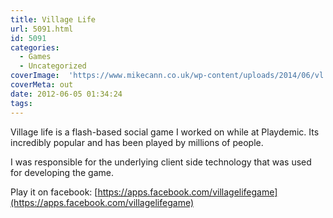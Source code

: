 ```yaml
---
title: Village Life
url: 5091.html
id: 5091
categories:
  - Games
  - Uncategorized
coverImage:  'https://www.mikecann.co.uk/wp-content/uploads/2014/06/vl.png'
coverMeta: out
date: 2012-06-05 01:34:24
tags:
---
```


Village life is a flash-based social game I worked on while at Playdemic. Its incredibly popular and has been played by millions of people.

<!-- more -->

I was responsible for the underlying client side technology that was used for developing the game.

<!--more-->

Play it on facebook: [https://apps.facebook.com/villagelifegame](https://apps.facebook.com/villagelifegame)
